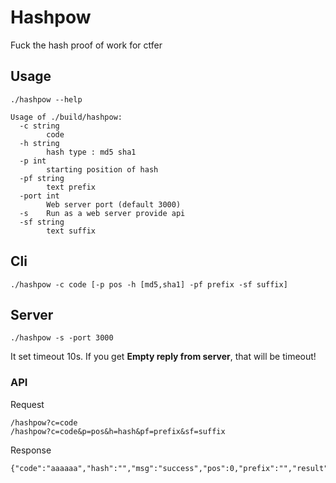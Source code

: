 # Hashpow

Fuck the hash proof of work for ctfer

## Usage

```
./hashpow --help

Usage of ./build/hashpow:
  -c string
        code
  -h string
        hash type : md5 sha1
  -p int
        starting position of hash
  -pf string
        text prefix
  -port int
        Web server port (default 3000)
  -s    Run as a web server provide api
  -sf string
        text suffix
```

## Cli

`./hashpow -c code [-p pos -h [md5,sha1] -pf prefix -sf suffix]`

## Server

`./hashpow -s -port 3000`

It set timeout 10s. If you get **Empty reply from server**, that will be timeout!

### API

Request

```
/hashpow?c=code
/hashpow?c=code&p=pos&h=hash&pf=prefix&sf=suffix
```

Response

```
{"code":"aaaaaa","hash":"","msg":"success","pos":0,"prefix":"","result":"dsEfACYS","suffix":""}
```